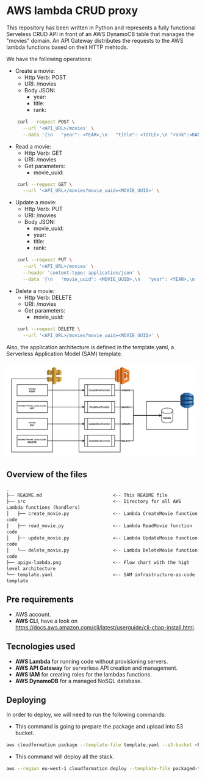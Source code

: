 # AWS lambda CRUD proxy

This repository has been written in Python and represents a fully functional Serveless CRUD API in front of an AWS DynamoCB table that manages the "movies" domain. An API Gateway distributes the requests to the AWS lambda functions based on theit HTTP mehtods.

We have the following operations: 

* Create a movie:
    * Http Verb: POST
    * URI: /movies
    * Body JSON:
        * year: <integer>
        * title: <string>
        * rank: <float>

```bash
    curl --request POST \
      --url '<API_URL>/movies' \
      --data '{\n	"year": <YEAR>,\n	"title": <TITLE>,\n	"rank":<RANK>\n}'
```

* Read a movie:
    * Http Verb: GET
    * URI: /movies
    * Get parameters:
        * movie_uuid: <uuid>

```bash
    curl --request GET \
      --url '<API_URL>/movies?movie_uuid=<MOVIE_UUID>' \
```

* Update a movie:
    * Http Verb: PUT
    * URI: /movies
    * Body JSON:
        * movie_uuid: <uuid>
        * year: <integer>
        * title: <string>
        * rank: <float>

```bash
    curl --request PUT \
      --url '<API_URL>/movies' \
      --header 'content-type: application/json' \
      --data '{\n	"movie_uuid": <MOVIE_UUID>,\n	"year": <YEAR>,\n	"title": <TITLE>,\n	"rank": <RANK>\n}'
```

* Delete a movie:
    * Http Verb: DELETE
    * URI: /movies
    * Get parameters:
        * movie_uuid: <uuid>

```bash
    curl --request DELETE \
      --url '<API_URL>/movies?movie_uuid=<MOVIE_UUID>' \
```

Also, the application architecture is defined in the template.yaml, a Serverless Application Model (SAM) template.

![flow chart](./apigw-lambda.png)


## Overview of the files

```text
.
├── README.md                          <-- This README file
├── src                                <-- Directory for all AWS Lambda functions (handlers)
│   ├── create_movie.py                <-- Lambda CreateMovie function code
│   ├── read_movie.py                  <-- Lambda ReadMovie function code
│   ├── update_movie.py                <-- Lambda UpdateMovie function code
│   └── delete_movie.py                <-- Lambda DeleteMovie function code
├── apigw-lambda.png                   <-- Flow chart with the high level architecture
└── template.yaml                      <-- SAM infrastructure-as-code template
```


## Pre requirements

* AWS account.
* **AWS CLI**, have a look on https://docs.aws.amazon.com/cli/latest/userguide/cli-chap-install.html.


## Tecnologies used
* **AWS Lambda** for running code without provisioning servers.
* **AWS API Gateway** for serverless API creation and management.
* **AWS IAM** for creating roles for the lambdas functions.
* **AWS DynamoDB** for a managed NoSQL database.


## Deploying

In order to deploy, we will need to run the following commands:
* This command is going to prepare the package and upload into S3 bucket.
```bash
aws cloudformation package --template-file template.yaml --s3-bucket <BUCKET_NAME> --output-template-file packaged-template.yaml
```
* This command will deploy all the stack.
```bash
aws --region eu-west-1 cloudformation deploy --template-file packaged-template.yaml --stack-name <STACK_NAME> --capabilities CAPABILITY_IAM
```
